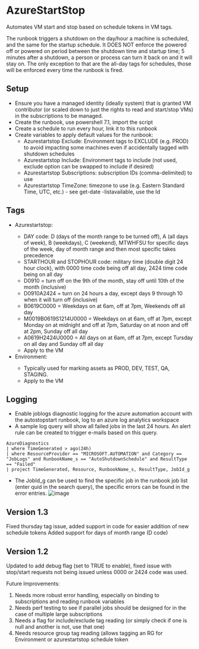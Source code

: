 # AzureStartStop
Automates VM start and stop based on schedule tokens in VM tags.

The runbook triggers a shutdown on the day/hour a machine is scheduled, and the same for the startup schedule.
It DOES NOT enforce the powered off or powered on period between the shutdown time and startup time; 5 minutes after a shutdown, a person
or process can turn it back on and it will stay on. The only exception to that are the all-day tags for schedules, those will be enforced every
time the runbook is fired.

## Setup
* Ensure you have a managed identity (ideally system) that is granted VM contributor (or scaled down to just the rights to read and start/stop VMs)
in the subscriptions to be managed.
* Create the runbook, use powershell 7.1, import the script
* Create a schedule to run every hour, link it to this runbook
* Create variables to apply default values for the runbook: 
  *  Azurestartstop Exclude: Environment tags to EXCLUDE (e.g. PROD) to avoid impacting some machines even if accidentally tagged with shutdown schedules
  *  Azurestartstop Include: Environment tags to include (not used, exclude option can be swapped to include if desired)
  *  Azurestartstop Subscriptions: subscription IDs (comma-delimited) to use
  *  Azurestartstop TimeZone: timezone to use (e.g. Eastern Standard Time, UTC, etc.) - see get-date -listavailable, use the Id

## Tags
* Azurestartstop: <DAY><STARTHOUR><STOPHOUR>
   * DAY code: D (days of the month range to be turned off), A (all days of week), B (weekdays), C (weekend), MTWHFSU for specific days of the week, day of month range and then most specific takes precedence
   * STARTHOUR and STOPHOUR code: military time (double digit 24 hour clock), with 0000 time code being off all day, 2424 time code being on all day
   * D0910 = turn off on the 9th of the month, stay off until 10th of the month (inclusive)
   * D0910A2424 = turn on 24 hours a day, except days 9 through 10 when it will turn off (inclusive)
   * B0619C0000 = Weekdays on at 6am, off at 7pm, Weekends off all day
   * M0019B0619S1214U0000 = Weekdays on at 6am, off at 7pm, except Monday on at midnight and off at 7pm, Saturday on at noon and off at 2pm, Sunday off all day
   * A0619H2424U0000 = All days on at 6am, off at 7pm, except Tursday on all day and Sunday off all day
   * Apply to the VM
* Environment: <STRING>
   * Typically used for marking assets as PROD, DEV, TEST, QA, STAGING.
   * Apply to the VM

## Logging
 * Enable joblogs diagnostic logging for the azure automation account with the autostopstart runbook, log to an azure log analytics workspace
 * A sample log query will show all failed jobs in the last 24 hours.  An alert rule can be created to trigger e-mails based on this query.
```
AzureDiagnostics
| where TimeGenerated > ago(24h)
| where ResourceProvider == "MICROSOFT.AUTOMATION" and Category == "JobLogs" and RunbookName_s == "AutoShutdownSchedule" and ResultType == "Failed"
| project TimeGenerated, Resource, RunbookName_s, ResultType, JobId_g
```
 * The JobId_g can be used to find the specific job in the runbook job list (enter quid in the search query), the specific errors can be found in the error entries.
 ![image](https://user-images.githubusercontent.com/31252279/151740702-b9f6410b-ffe4-47b7-9bbb-a57047c257f7.png)
 
 ## Version 1.3
Fixed thursday tag issue, added support in code for easier addition of new schedule tokens
Added support for days of month range (D code)
 
 ## Version 1.2
Updated to add debug flag (set to TRUE to enable), fixed issue with stop/start requests not being issued unless 0000 or 2424 code was used.

 Future Improvements:
1. Needs more robust error handling, especially on binding to subscriptions and reading runbook variables
2. Needs perf testing to see if parallel jobs should be designed for in the case of multiple large subscriptions
3. Needs a flag for include/exclude tag reading (or simply check if one is null and another is not, use that one)
4. Needs resource group tag reading (allows tagging an RG for Environment or azurestartstop schedule token
 
